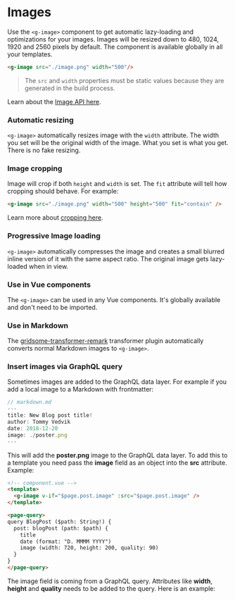 # Images

Use the `<g-image>` component to get automatic lazy-loading and optimizations for your images. Images will be resized down to 480, 1024, 1920 and 2560 pixels by default. The component is available globally in all your templates.

```html
<g-image src="./image.png" width="500"/>
```

> The `src` and `width` properties must be static values because they are generated in the build process.

Learn about the [Image API here](/docs/image).

### Automatic resizing
`<g-image>` automatically resizes image with the `width` attribute. The width you set will be the original width of the image. What you set is what you get. There is no fake resizing.

### Image cropping
Image will crop if both `height` and `width` is set. The `fit` attribute will tell how cropping should behave. For example:

```html
<g-image src="./image.png" width="500" height="500" fit="contain" />
```
Learn more about [cropping here](/docs/image).


### Progressive Image loading
`<g-image>` automatically compresses the image and creates a small blurred inline version of it with the same aspect ratio. The original image gets lazy-loaded when in view.
 

### Use in Vue components
The `<g-image>` can be used in any Vue components. It's globally available and don't need to be imported.

### Use in Markdown
The [gridsome-transformer-remark](/plugins/transformer-remark) transformer plugin automatically converts normal Markdown images to `<g-image>`.

### Insert images via GraphQL query
Sometimes images are added to the GraphQL data layer. For example if you add a local image to a Markdown with frontmatter:

```js
// markdown.md
---
title: New Blog post title!
author: Tommy Vedvik
date: 2018-12-20
image: ./poster.png
---
```

This will add the **poster.png** image to the GraphQL data layer. To add this to a template you need pass the **image** field as an object into the **src** attribute. Example:

```html
<!-- component.vue -->
<template>
  <g-image v-if="$page.post.image" :src="$page.post.image" />
</template>

<page-query>
query BlogPost ($path: String!) {
  post: blogPost (path: $path) {
    title
    date (format: "D. MMMM YYYY")
    image (width: 720, height: 200, quality: 90)
  }
}
</page-query>
```

The image field is coming from a GraphQL query. Attributes like **width**, **height** and **quality** needs to be added to the query. Here is an example:
